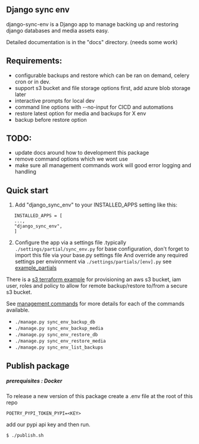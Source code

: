 ## Django sync env

django-sync-env is a Django app to manage backing up and restoring django databases and media assets easy.

Detailed documentation is in the "docs" directory. (needs some work)


## Requirements:
- configurable backups and restore which can be ran on demand, celery cron or in dev.
- support s3 bucket and file storage options first, add azure blob storage later
- interactive prompts for local dev
- command line options with --no-input for CICD and automations
- restore latest option for media and backups for X env
- backup before restore option


## TODO:
- update docs around how to development this package
- remove command options which we wont use
- make sure all management commands work will good error logging and handling


Quick start
-----------

1. Add "django_sync_env" to your INSTALLED_APPS setting like this:

```
   INSTALLED_APPS = [
   ...,
   "django_sync_env",
   ]
```

2. Configure the app via a settings file .typically `./settings/partial/sync_env.py` for base configuration,
   don't forget to import this file via your base.py settings file
   And override any required settings per environment via `./settings/partials/[env].py`
   see [example_partials](docs/example_partials.md)

There is a [s3 terraform example](docs/example_terraform_aws_s3_bucket.md) for provisioning
an aws s3 bucket, iam user, roles and policy to allow for remote backup/restore to/from a secure s3 bucket.

See [management commands](docs/management_commands.md) for more details for each of the commands available.

- `./manage.py sync_env_backup_db`
- `./manage.py sync_env_backup_media`
- `./manage.py sync_env_restore_db`
- `./manage.py sync_env_restore_media`
- `./manage.py sync_env_list_backups`


## Publish package
##### prerequisites : Docker

To release a new version of this package create a .env file at the root of this repo

 ```POETRY_PYPI_TOKEN_PYPI=<KEY>```

 
add our pypi api key and then run.

 `$ ./publish.sh`

